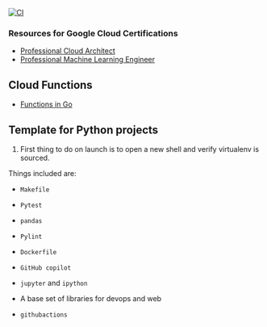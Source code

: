 [![CI](https://github.com/nogibjj/python-template/actions/workflows/cicd.yml/badge.svg)](https://github.com/nogibjj/python-template/actions/workflows/cicd.yml)
### Resources for Google Cloud Certifications

* [Professional Cloud Architect](https://cloud.google.com/certification/cloud-architect)
* [Professional Machine Learning Engineer](https://cloud.google.com/certification/machine-learning-engineer)

## Cloud Functions

* [Functions in Go](https://github.com/GoogleCloudPlatform/functions-framework-go)


## Template for Python projects 

1. First thing to do on launch is to open a new shell and verify virtualenv is sourced.

Things included are:

* `Makefile`

* `Pytest`

* `pandas`

* `Pylint`

* `Dockerfile`

* `GitHub copilot`

* `jupyter` and `ipython` 

* A base set of libraries for devops and web

* `githubactions` 

